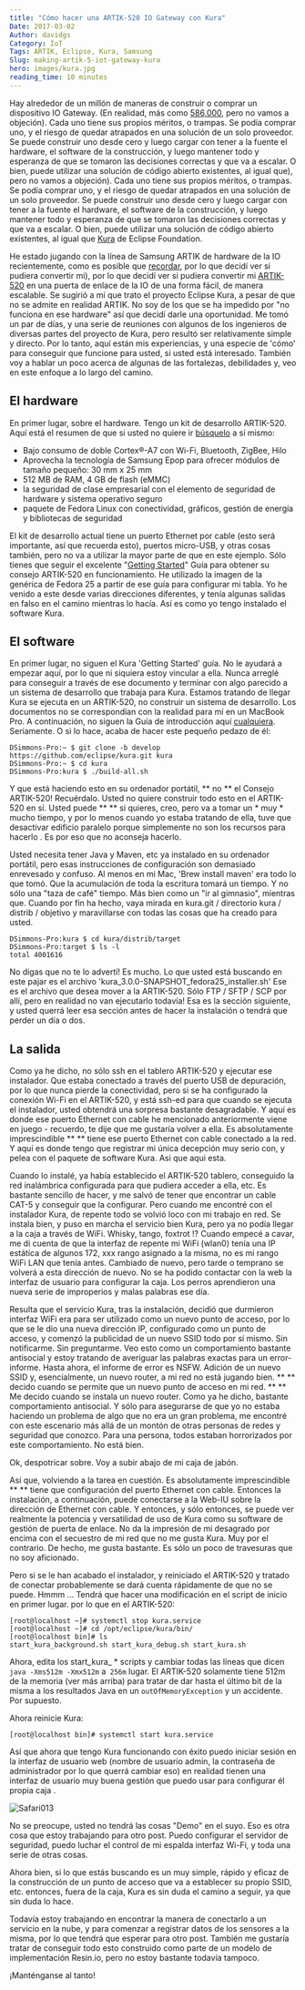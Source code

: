 ```yaml
---
title: "Cómo hacer una ARTIK-520 IO Gateway con Kura"
Date: 2017-03-02
Author: davidgs
Category: IoT
Tags: ARTIK, Eclipse, Kura, Samsung
Slug: making-artik-5-iot-gateway-kura
hero: images/kura.jpg
reading_time: 10 minutes
---
```


Hay alrededor de un millón de maneras de construir o comprar un dispositivo IO Gateway. (En realidad, más como [586,000](https://www.google.com/#newwindow=1&q=iot+gateway+device&*), pero no vamos a objeción). Cada uno tiene sus propios méritos, o trampas. Se podía comprar uno, y el riesgo de quedar atrapados en una solución de un solo proveedor. Se puede construir uno desde cero y luego cargar con tener a la fuente el hardware, el software de la construcción, y luego mantener todo y esperanza de que se tomaron las decisiones correctas y que va a escalar. O bien, puede utilizar una solución de código abierto existentes, al igual que), pero no vamos a objeción). Cada uno tiene sus propios méritos, o trampas. Se podía comprar uno, y el riesgo de quedar atrapados en una solución de un solo proveedor. Se puede construir uno desde cero y luego cargar con tener a la fuente el hardware, el software de la construcción, y luego mantener todo y esperanza de que se tomaron las decisiones correctas y que va a escalar. O bien, puede utilizar una solución de código abierto existentes, al igual que [Kura](http://www.eclipse.org/kura/index.php) de Eclipse Foundation.

He estado jugando con la línea de Samsung ARTIK de hardware de la IO recientemente, como es posible que [recordar](/posts/category/iot/winter-vacation-iot-artik-5/), por lo que decidí ver si pudiera convertir mi), por lo que decidí ver si pudiera convertir mi [ARTIK-520](http://www.digikey.com/product-detail/en/samsung-semiconductor-inc/SIP-KITNXB001/1510-1316-ND/5825102) en una puerta de enlace de la IO de una forma fácil, de manera escalable. Se sugirió a mí que trato el proyecto Eclipse Kura, a pesar de que no se admite en realidad ARTIK. No soy de los que se ha impedido por "no funciona en ese hardware" así que decidí darle una oportunidad. Me tomó un par de días, y una serie de reuniones con algunos de los ingenieros de diversas partes del proyecto de Kura, pero resultó ser relativamente simple y directo. Por lo tanto, aquí están mis experiencias, y una especie de 'cómo' para conseguir que funcione para usted, si usted está interesado. También voy a hablar un poco acerca de algunas de las fortalezas, debilidades y, veo en este enfoque a lo largo del camino.

## El hardware

En primer lugar, sobre el hardware. Tengo un kit de desarrollo ARTIK-520. Aquí está el resumen de que si usted no quiere ir [búsquelo](https://www.artik.io/modules/artik-520/) a sí mismo:

- Bajo consumo de doble Cortex®-A7 con Wi-Fi, Bluetooth, ZigBee, Hilo
- Aprovecha la tecnología de Samsung Epop para ofrecer módulos de tamaño pequeño: 30 mm x 25 mm
- 512 MB de RAM, 4 GB de flash (eMMC)
- la seguridad de clase empresarial con el elemento de seguridad de hardware y sistema operativo seguro
- paquete de Fedora Linux con conectividad, gráficos, gestión de energía y bibliotecas de seguridad

El kit de desarrollo actual tiene un puerto Ethernet por cable (esto será importante, así que recuerda esto), puertos micro-USB, y otras cosas también, pero no va a utilizar la mayor parte de que en este ejemplo. Sólo tienes que seguir el excelente "[Getting Started](https://developer.artik.io/documentation/artik/getting-started/)" Guía para obtener su consejo ARTIK-520 en funcionamiento. He utilizado la imagen de la genérica de Fedora 25 a partir de ese guía para configurar mi tabla. Yo he venido a este desde varias direcciones diferentes, y tenía algunas salidas en falso en el camino mientras lo hacía. Así es como yo tengo instalado el software Kura.

## El software

En primer lugar, no siguen el Kura 'Getting Started' guía. No le ayudará a empezar aquí, por lo que ni siquiera estoy vincular a ella. Nunca arreglé para conseguir a través de ese documento y terminar con algo parecido a un sistema de desarrollo que trabaja para Kura. Estamos tratando de llegar Kura se ejecuta en un ARTIK-520, no construir un sistema de desarrollo. Los documentos no se correspondían con la realidad para mí en un MacBook Pro. A continuación, no siguen la Guía de introducción aquí [cualquiera](http://wiki.eclipse.org/Kura/Getting_Started). Seriamente. O si lo hace, acaba de hacer este pequeño pedazo de él:

```
DSimmons-Pro:~ $ git clone -b develop https://github.com/eclipse/kura.git kura
DSimmons-Pro:~ $ cd kura
DSimmons-Pro:kura $ ./build-all.sh
```

Y que está haciendo esto en su ordenador portátil, ** no ** el Consejo ARTIK-520! Recuérdalo. Usted no quiere construir todo esto en el ARTIK-520 en sí. Usted puede ** ** si quieres, creo, pero va a tomar un * muy * mucho tiempo, y por lo menos cuando yo estaba tratando de ella, tuve que desactivar edificio paralelo porque simplemente no son los recursos para hacerlo . Es por eso que no aconseja hacerlo.

Usted necesita tener Java y Maven, etc ya instalado en su ordenador portátil, pero esas instrucciones de configuración son demasiado enrevesado y confuso. Al menos en mi Mac, 'Brew install maven' era todo lo que tomó. Que la acumulación de toda la escritura tomará un tiempo. Y no sólo una "taza de café" tiempo. Más bien como un "ir al gimnasio", mientras que. Cuando por fin ha hecho, vaya mirada en kura.git / directorio kura / distrib / objetivo y maravillarse con todas las cosas que ha creado para usted.

```
DSimmons-Pro:kura $ cd kura/distrib/target
DSimmons-Pro:target $ ls -l
total 4001616
```

No digas que no te lo advertí! Es mucho. Lo que usted está buscando en este pajar es el archivo 'kura_3.0.0-SNAPSHOT_fedora25_installer.sh' Ese es el archivo que desea mover a la ARTIK-520. Sólo FTP / SFTP / SCP por allí, pero en realidad no van ejecutarlo todavía! Esa es la sección siguiente, y usted querrá leer esa sección antes de hacer la instalación o tendrá que perder un día o dos.

## La salida

Como ya he dicho, no sólo ssh en el tablero ARTIK-520 y ejecutar ese instalador. Que estaba conectado a través del puerto USB de depuración, por lo que nunca pierde la conectividad, pero si se ha configurado la conexión Wi-Fi en el ARTIK-520, y está ssh-ed para que cuando se ejecuta el instalador, usted obtendrá una sorpresa bastante desagradable. Y aquí es donde ese puerto Ethernet con cable he mencionado anteriormente viene en juego - recuerdo, te dije que me gustaría volver a ella. Es absolutamente imprescindible ** ** tiene ese puerto Ethernet con cable conectado a la red. Y aquí es donde tengo que registrar mi única decepción muy serio con, y pelea con el paquete de software Kura. Asi que aqui esta.

Cuando lo instalé, ya había establecido el ARTIK-520 tablero, conseguido la red inalámbrica configurada para que pudiera acceder a ella, etc. Es bastante sencillo de hacer, y me salvó de tener que encontrar un cable CAT-5 y conseguir que la configurar. Pero cuando me encontré con el instalador Kura, de repente todo se volvió loco con mi trabajo en red. Se instala bien, y puso en marcha el servicio bien Kura, pero ya no podía llegar a la caja a través de WiFi. Whisky, tango, foxtrot !? Cuando empecé a cavar, me di cuenta de que la interfaz de repente mi WiFi (wlan0) tenía una IP estática de algunos 172, xxx rango asignado a la misma, no es mi rango WiFi LAN que tenía antes. Cambiado de nuevo, pero tarde o temprano se volverá a esta dirección de nuevo. No se ha podido contactar con la web la interfaz de usuario para configurar la caja. Los perros aprendieron una nueva serie de improperios y malas palabras ese día.

Resulta que el servicio Kura, tras la instalación, decidió que durmieron interfaz WiFi era para ser utilizado como un nuevo punto de acceso, por lo que se le dio una nueva dirección IP, configurado como un punto de acceso, y comenzó la publicidad de un nuevo SSID todo por sí mismo. Sin notificarme. Sin preguntarme. Veo esto como un comportamiento bastante antisocial y estoy tratando de averiguar las palabras exactas para un error-informe. Hasta ahora, el informe de error es NSFW. Adición de un nuevo SSID y, esencialmente, un nuevo router, a mi red no está jugando bien. ** ** decido cuando se permite que un nuevo punto de acceso en mi red. ** ** Me decido cuando se instala un nuevo router. Como ya he dicho, bastante comportamiento antisocial. Y sólo para asegurarse de que yo no estaba haciendo un problema de algo que no era un gran problema, me encontré con este escenario más allá de un montón de otras personas de redes y seguridad que conozco. Para una persona, todos estaban horrorizados por este comportamiento. No está bien.

Ok, despotricar sobre. Voy a subir abajo de mi caja de jabón.

Así que, volviendo a la tarea en cuestión. Es absolutamente imprescindible ** ** tiene que configuración del puerto Ethernet con cable. Entonces la instalación, a continuación, puede conectarse a la Web-IU sobre la dirección de Ethernet con cable. Y entonces, y sólo entonces, se puede ver realmente la potencia y versatilidad de uso de Kura como su software de gestión de puerta de enlace. No da la impresión de mi desagrado por encima con el secuestro de mi red que no me gusta Kura. Muy por el contrario. De hecho, me gusta bastante. Es sólo un poco de travesuras que no soy aficionado.

Pero si se le han acabado el instalador, y reiniciado el ARTIK-520 y tratado de conectar probablemente se dará cuenta rápidamente de que no se puede. Hmmm ... Tendrá que hacer una modificación en el script de inicio en primer lugar. por lo que en el ARTIK-520:

```
[root@localhost ~]# systemctl stop kura.service
[root@localhost ~]# cd /opt/eclipse/kura/bin/
[root@localhost bin]# ls
start_kura_background.sh start_kura_debug.sh start_kura.sh
```

Ahora, edita los start_kura_ * scripts y cambiar todas las líneas que dicen `java -Xms512m -Xmx512m` a` 256m` lugar. El ARTIK-520 solamente tiene 512m de la memoria (ver más arriba) para tratar de dar hasta el último bit de la misma a los resultados Java en un `outOfMemoryException` y un accidente. Por supuesto.

Ahora reinicie Kura:

```
[root@localhost bin]# systemctl start kura.service
```

Así que ahora que tengo Kura funcionando con éxito puedo iniciar sesión en la interfaz de usuario web (nombre de usuario admin, la contraseña de administrador por lo que querrá cambiar eso) en realidad tienen una interfaz de usuario muy buena gestión que puedo usar para configurar él propia caja .

![Safari013](/posts/category/general/images/Safari013.jpg)

No se preocupe, usted no tendrá las cosas "Demo" en el suyo. Eso es otra cosa que estoy trabajando para otro post. Puedo configurar el servidor de seguridad, puedo luchar el control de mi espalda interfaz Wi-Fi, y toda una serie de otras cosas.

Ahora bien, si lo que estás buscando es un muy simple, rápido y eficaz de la construcción de un punto de acceso que va a establecer su propio SSID, etc. entonces, fuera de la caja, Kura es sin duda el camino a seguir, ya que sin duda lo hace.

Todavía estoy trabajando en encontrar la manera de conectarlo a un servicio en la nube, y para comenzar a registrar datos de los sensores a la misma, por lo que tendrá que esperar para otro post. También me gustaría tratar de conseguir todo esto construido como parte de un modelo de implementación Resin.io, pero no estoy bastante todavía tampoco.

¡Manténganse al tanto!
